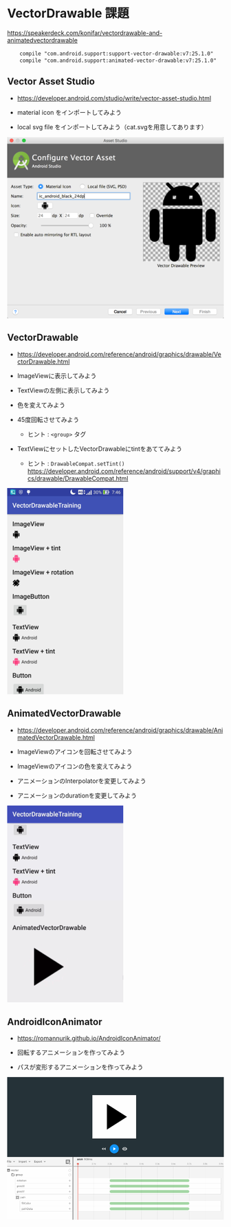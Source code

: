 # VectorDrawable 課題

https://speakerdeck.com/konifar/vectordrawable-and-animatedvectordrawable

```
    compile "com.android.support:support-vector-drawable:v7:25.1.0"
    compile "com.android.support:animated-vector-drawable:v7:25.1.0"
```


## Vector Asset Studio

* https://developer.android.com/studio/write/vector-asset-studio.html

* material icon をインポートしてみよう
* local svg file をインポートしてみよう（cat.svgを用意してあります）

<img src="images/device-2017-01-25-vector_asset_studio.png" width="600">


## VectorDrawable

* https://developer.android.com/reference/android/graphics/drawable/VectorDrawable.html

* ImageViewに表示してみよう
* TextViewの左側に表示してみよう
* 色を変えてみよう
* 45度回転させてみよう
  * ヒント : `<group>` タグ
* TextViewにセットしたVectorDrawableにtintをあててみよう
  * ヒント : `DrawableCompat.setTint()` https://developer.android.com/reference/android/support/v4/graphics/drawable/DrawableCompat.html

<img src="images/device-2017-01-25-vector_drawable.jpg" width="270">


## AnimatedVectorDrawable

* https://developer.android.com/reference/android/graphics/drawable/AnimatedVectorDrawable.html

* ImageViewのアイコンを回転させてみよう
* ImageViewのアイコンの色を変えてみよう
* アニメーションのInterpolatorを変更してみよう
* アニメーションのdurationを変更してみよう

<img src="images/device-2017-01-25-animated_vector_drawable.gif" width="270">


## AndroidIconAnimator

* https://romannurik.github.io/AndroidIconAnimator/

* 回転するアニメーションを作ってみよう
* パスが変形するアニメーションを作ってみよう

<img src="images/device-2017-01-25-android_icon_animator.gif" width="600">
